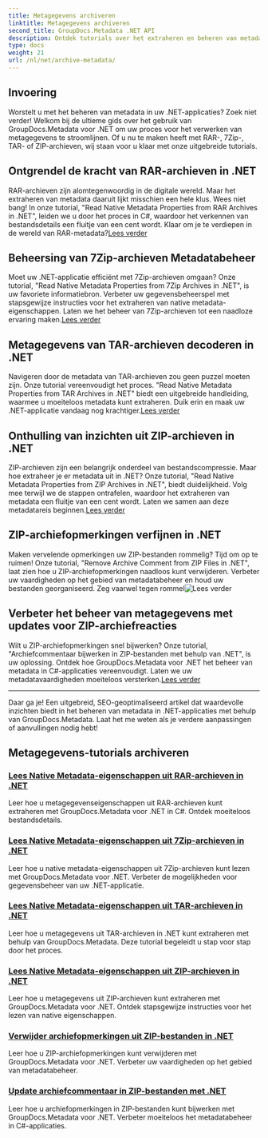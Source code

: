 ```yaml
---
title: Metagegevens archiveren
linktitle: Metagegevens archiveren
second_title: GroupDocs.Metadata .NET API
description: Ontdek tutorials over het extraheren en beheren van metadata-eigenschappen uit verschillende archiefformaten zoals RAR, 7Zip, TAR en ZIP met behulp van GroupDocs.Metadata voor .NET.
type: docs
weight: 21
url: /nl/net/archive-metadata/
---
```


## Invoering

Worstelt u met het beheren van metadata in uw .NET-applicaties? Zoek niet verder! Welkom bij de ultieme gids over het gebruik van GroupDocs.Metadata voor .NET om uw proces voor het verwerken van metagegevens te stroomlijnen. Of u nu te maken heeft met RAR-, 7Zip-, TAR- of ZIP-archieven, wij staan voor u klaar met onze uitgebreide tutorials.

## Ontgrendel de kracht van RAR-archieven in .NET

 RAR-archieven zijn alomtegenwoordig in de digitale wereld. Maar het extraheren van metadata daaruit lijkt misschien een hele klus. Wees niet bang! In onze tutorial, "Read Native Metadata Properties from RAR Archives in .NET", leiden we u door het proces in C#, waardoor het verkennen van bestandsdetails een fluitje van een cent wordt. Klaar om je te verdiepen in de wereld van RAR-metadata?[Lees verder](./read-native-metadata-rar-archives/)

## Beheersing van 7Zip-archieven Metadatabeheer

Moet uw .NET-applicatie efficiënt met 7Zip-archieven omgaan? Onze tutorial, "Read Native Metadata Properties from 7Zip Archives in .NET", is uw favoriete informatiebron. Verbeter uw gegevensbeheerspel met stapsgewijze instructies voor het extraheren van native metadata-eigenschappen. Laten we het beheer van 7Zip-archieven tot een naadloze ervaring maken.[Lees verder](./read-native-metadata-7zip-archives/)

## Metagegevens van TAR-archieven decoderen in .NET

 Navigeren door de metadata van TAR-archieven zou geen puzzel moeten zijn. Onze tutorial vereenvoudigt het proces. "Read Native Metadata Properties from TAR Archives in .NET" biedt een uitgebreide handleiding, waarmee u moeiteloos metadata kunt extraheren. Duik erin en maak uw .NET-applicatie vandaag nog krachtiger.[Lees verder](./read-native-metadata-tar-archives/)

## Onthulling van inzichten uit ZIP-archieven in .NET

ZIP-archieven zijn een belangrijk onderdeel van bestandscompressie. Maar hoe extraheer je er metadata uit in .NET? Onze tutorial, "Read Native Metadata Properties from ZIP Archives in .NET", biedt duidelijkheid. Volg mee terwijl we de stappen ontrafelen, waardoor het extraheren van metadata een fluitje van een cent wordt. Laten we samen aan deze metadatareis beginnen.[Lees verder](./read-native-metadata-zip-archives/)

## ZIP-archiefopmerkingen verfijnen in .NET

 Maken vervelende opmerkingen uw ZIP-bestanden rommelig? Tijd om op te ruimen! Onze tutorial, "Remove Archive Comment from ZIP Files in .NET", laat zien hoe u ZIP-archiefopmerkingen naadloos kunt verwijderen. Verbeter uw vaardigheden op het gebied van metadatabeheer en houd uw bestanden georganiseerd. Zeg vaarwel tegen rommel![Lees verder](./remove-archive-comment-zip-files/)

## Verbeter het beheer van metagegevens met updates voor ZIP-archiefreacties

Wilt u ZIP-archiefopmerkingen snel bijwerken? Onze tutorial, "Archiefcommentaar bijwerken in ZIP-bestanden met behulp van .NET", is uw oplossing. Ontdek hoe GroupDocs.Metadata voor .NET het beheer van metadata in C#-applicaties vereenvoudigt. Laten we uw metadatavaardigheden moeiteloos versterken.[Lees verder](./update-archive-comment-zip-files/)

---

Daar ga je! Een uitgebreid, SEO-geoptimaliseerd artikel dat waardevolle inzichten biedt in het beheren van metadata in .NET-applicaties met behulp van GroupDocs.Metadata. Laat het me weten als je verdere aanpassingen of aanvullingen nodig hebt!
## Metagegevens-tutorials archiveren
### [Lees Native Metadata-eigenschappen uit RAR-archieven in .NET](./read-native-metadata-rar-archives/)
Leer hoe u metagegevenseigenschappen uit RAR-archieven kunt extraheren met GroupDocs.Metadata voor .NET in C#. Ontdek moeiteloos bestandsdetails.
### [Lees Native Metadata-eigenschappen uit 7Zip-archieven in .NET](./read-native-metadata-7zip-archives/)
Leer hoe u native metadata-eigenschappen uit 7Zip-archieven kunt lezen met GroupDocs.Metadata voor .NET. Verbeter de mogelijkheden voor gegevensbeheer van uw .NET-applicatie.
### [Lees Native Metadata-eigenschappen uit TAR-archieven in .NET](./read-native-metadata-tar-archives/)
Leer hoe u metagegevens uit TAR-archieven in .NET kunt extraheren met behulp van GroupDocs.Metadata. Deze tutorial begeleidt u stap voor stap door het proces.
### [Lees Native Metadata-eigenschappen uit ZIP-archieven in .NET](./read-native-metadata-zip-archives/)
Leer hoe u metagegevens uit ZIP-archieven kunt extraheren met GroupDocs.Metadata voor .NET. Ontdek stapsgewijze instructies voor het lezen van native eigenschappen.
### [Verwijder archiefopmerkingen uit ZIP-bestanden in .NET](./remove-archive-comment-zip-files/)
Leer hoe u ZIP-archiefopmerkingen kunt verwijderen met GroupDocs.Metadata voor .NET. Verbeter uw vaardigheden op het gebied van metadatabeheer.
### [Update archiefcommentaar in ZIP-bestanden met .NET](./update-archive-comment-zip-files/)
Leer hoe u archiefopmerkingen in ZIP-bestanden kunt bijwerken met GroupDocs.Metadata voor .NET. Verbeter moeiteloos het metadatabeheer in C#-applicaties.